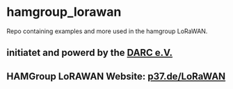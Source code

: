 # hamgroup_lorawan
Repo containing examples and more used in the hamgroup LoRaWAN.

## initiatet and powerd by the [DARC e.V.](https://darc.de)
## HAMGroup LoRAWAN Website: [p37.de/LoRaWAN](https://p37.de/LoRaWAN)